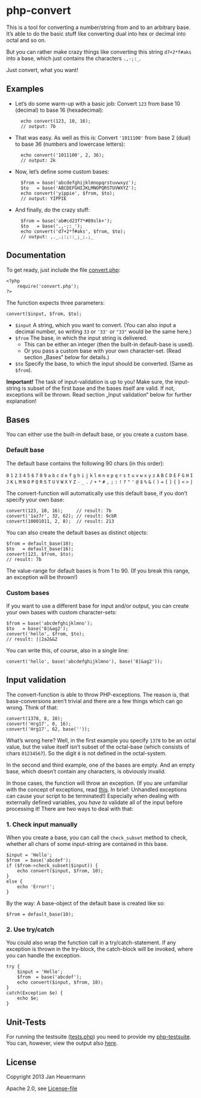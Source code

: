 php-convert
===========

This is a tool for converting a number/string from and to an arbitrary base. It’s able to do the basic stuff like converting dual into hex or decimal into octal and so on.

But you can rather make crazy things like converting this string `d7+2*f#aks` into a base, which just contains the characters `.,-;:_`.

Just convert, what you want!


Examples
--------
* Let’s do some warm-up with a basic job: Convert `123` from base 10 (decimal) to base 16 (hexadecimal):
    
        echo convert(123, 10, 16);
        // output: 7b

* That was easy. As well as this is: Convert `'1011100'` from base 2 (dual) to base 36 (numbers and lowercase letters):
        
        echo convert('1011100', 2, 36);
        // output: 2k

* Now, let’s define some custom bases:
        
        $from = base('abcdefghijklmnopqrstuvwxyz');
        $to   = base('ABCDEFGHIJKLMNOPQRSTUVWXYZ');
        echo convert('yippie', $from, $to);
        // output: YIPPIE

* And finally, do the crazy stuff:
        
        $from = base('ab#cd23f7*#89slk+');
        $to   = base('.,-;:_');
        echo convert('d7+2*f#aks', $from, $to);
        // output: ,._.;:;::_;_;.;_


Documentation
-------------

To get ready, just include the file [convert.php](convert.php):

    <?php
        require('convert.php');
    ?>

The function expects three parameters:

    convert($input, $from, $to);

* `$input` A string, which you want to convert. (You can also input a decimal number, so writing `33` or `'33'` or `"33"` would be the same here.)
* `$from` The base, in which the input string is delivered.
  * This can be either an integer (then the built-in default-base is used).
  * Or you pass a custom base with your own character-set. (Read section „Bases“ below for details.)
* `$to` Specify the base, to which the input should be converted. (Same as `$from`).

**Important!** The task of input-validation is up to you! Make sure, the input-string is subset of the first base and the bases itself are valid. If not, exceptions will be thrown. Read section „Input validation“ below for further explanation!


Bases
-----
You can either use the built-in default base, or you create a custom base.

### Default base ###
The default base contains the following 90 chars (in this order):

`0` `1` `2` `3` `4` `5` `6` `7` `8` `9` `a` `b` `c` `d` `e` `f` `g` `h` `i` `j` `k` `l` `m` `n` `o` `p` `q` `r` `s` `t` `u` `v` `w` `x` `y` `z` `A` `B` `C` `D` `E` `F` `G` `H` `I` `J` `K` `L` `M` `N` `O` `P` `Q` `R` `S` `T` `U` `V` `W` `X` `Y` `Z` `-` `_` `.` `/` `+` `*` `#` `,` `;` `:` `!` `?` `"` `'` `@` `$` `%` `&` `(` `)` `=` `[` `]` `{` `}` `<` `>` `|`

The convert-function will automatically use this default base, if you don’t specify your own base:

    convert(123, 10, 16);     // result: 7b
    convert('1az7r', 32, 62); // result: 9cbR
    convert(10001011, 2, 8);  // result: 213

You can also create the default bases as distinct objects:

    $from = default_base(10);
    $to   = default_base(16);
    convert(123, $from, $to);
    // result: 7b

The value-range for default bases is from 1 to 90. (If you break this range, an exception will be thrown!)


### Custom bases ###

If you want to use a different base for input and/or output, you can create your own bases with custom character-sets:

    $from = base('abcdefghijklmno');
    $to   = base('8|&ag2');
    convert('hello', $from, $to);
    // result: ||2a2&&2

You can write this, of course, also in a single line:

    convert('hello', base('abcdefghijklmno'), base('8|&ag2'));


Input validation
----------------

The convert-function is able to throw PHP-exceptions. The reason is, that base-conversions aren’t trivial and there are a few things which can go wrong. Think of that:

    convert(1378, 8, 10);
    convert('Hrg17', 0, 16);
    convert('Hrg17', 62, base(''));

What’s wrong here? Well, in the first example you specify `1378` to be an octal value, but the value itself isn’t subset of the octal-base (which consists of chars `01234567`). So the digit `8` is not defined in the octal-system.

In the second and third example, one of the bases are empty. And an empty base, which doesn’t contain any characters, is obviously invalid.

In those cases, the function will throw an exception. (If you are unfamiliar with the concept of exceptions, read [this](http://php.net/manual/en/language.exceptions.php). In brief: Unhandled exceptions can cause your script to be terminated!)
Especially when dealing with externally defined variables, you *have to* validate all of the input before processing it! There are two ways to deal with that:

### 1. Check input manually ###
When you create a base, you can call the `check_subset` method to check, whether all chars of some input-string are contained in this base.

    $input = 'Hello';
    $from  = base('abcdef');
    if ($from->check_subset($input)) {
        echo convert($input, $from, 10);
    }
    else {
        echo 'Error!';
    }

By the way: A base-object of the default base is created like so:

    $from = default_base(10);

### 2. Use try/catch ###
You could also wrap the function call in a try/catch-statement. If any exception is thrown in the try-block, the catch-block will be invoked, where you can handle the exception.

    try {
        $input = 'Hello';
        $from  = base('abcdef');
        echo convert($input, $from, 10);
    }
    catch(Exception $e) {
        echo $e;
    }


Unit-Tests
----------

For running the testsuite ([tests.php](tests.php)) you need to provide my [php-testsuite](https://github.com/jotaen/php-testsuite). You can, however, view the output also [here](http://code.jotaen.net/exec/php-convert/tests.php).


License
-------

Copyright 2013 Jan Heuermann

Apache 2.0, see [License-file](LICENSE)